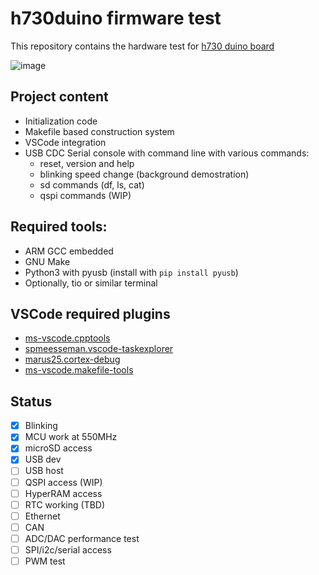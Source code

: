 # h730duino firmware test

This repository contains the hardware test for [h730 duino board](https://github.com/martinribelotta/h730duino)

![image](https://user-images.githubusercontent.com/692175/131262784-fd6a937e-8639-4dd6-a8fb-4721770d65e2.png)

## Project content

 - Initialization code
 - Makefile based construction system
 - VSCode integration
 - USB CDC Serial console with command line with various commands:
   - reset, version and help
   - blinking speed change (background demostration)
   - sd commands (df, ls, cat)
   - qspi commands (WIP)

## Required tools:

 - ARM GCC embedded
 - GNU Make
 - Python3 with pyusb (install with `pip install pyusb`)
 - Optionally, tio or similar terminal

## VSCode required plugins

 - [ms-vscode.cpptools](https://marketplace.visualstudio.com/items?itemName=ms-vscode.cpptools)
 - [spmeesseman.vscode-taskexplorer](https://marketplace.visualstudio.com/items?itemName=spmeesseman.vscode-taskexplorer)
 - [marus25.cortex-debug](https://marketplace.visualstudio.com/items?itemName=marus25.cortex-debug)
 - [ms-vscode.makefile-tools](https://marketplace.visualstudio.com/items?itemName=ms-vscode.makefile-tools)

## Status

 - [x] Blinking
 - [x] MCU work at 550MHz
 - [x] microSD access
 - [x] USB dev
 - [ ] USB host
 - [ ] QSPI access (WIP)
 - [ ] HyperRAM access
 - [ ] RTC working (TBD)
 - [ ] Ethernet
 - [ ] CAN
 - [ ] ADC/DAC performance test
 - [ ] SPI/i2c/serial access
 - [ ] PWM test
